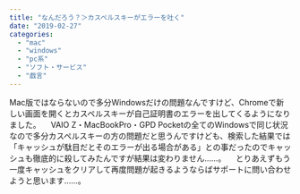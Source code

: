 ```yaml
---
title: "なんだろう？＞カスペルスキーがエラーを吐く"
date: "2019-02-27"
categories: 
  - "mac"
  - "windows"
  - "pc系"
  - "ソフト・サービス"
  - "戯言"
---
```


Mac版ではならないので多分Windowsだけの問題なんですけど、Chromeで新しい画面を開くとカスペルスキーが自己証明書のエラーを出してくるようになりました。 　VAIO Z・MacBookPro・GPD Pocketの全てのWindowsで同じ状況なので多分カスペルスキーの方の問題だと思うんですけども、検索した結果では「キャッシュが駄目だとそのエラーが出る場合がある」との事だったのでキャッシュも徹底的に殺してみたんですが結果は変わりません……。 　とりあえずもう一度キャッシュをクリアして再度問題が起きるようならばサポートに問い合わせようと思います……。
